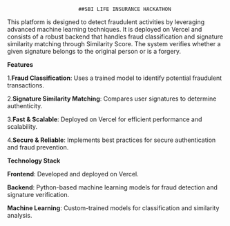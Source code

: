                            ##SBI LIFE INSURANCE HACKATHON

This platform is designed to detect fraudulent activities by leveraging advanced machine learning techniques. It is deployed on Vercel and consists of a robust backend that handles fraud classification and signature similarity matching through Similarity Score. The system verifies whether a given signature belongs to the original person or is a forgery.



**Features**

1.**Fraud Classification**: Uses a trained model to identify potential fraudulent transactions.

2.**Signature Similarity Matching**: Compares user signatures to determine authenticity.

3.**Fast & Scalable**: Deployed on Vercel for efficient performance and scalability.

4.**Secure & Reliable**: Implements best practices for secure authentication and fraud prevention.


**Technology Stack**

**Frontend**: Developed and deployed on Vercel.

**Backend**: Python-based machine learning models for fraud detection and signature verification.

**Machine Learning**: Custom-trained models for classification and similarity analysis.
